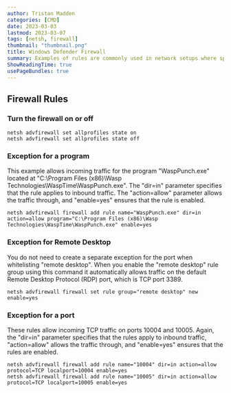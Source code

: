 ```yaml
---
author: Tristan Madden
categories: [CMD]
date: 2023-03-03
lastmod: 2023-03-07
tags: [netsh, firewall]
thumbnail: "thumbnail.png"
title: Windows Defender Firewall
summary: Examples of rules are commonly used in network setups where specific programs or ports need to be allowed through the firewall to ensure that they can communicate with other devices or software.
ShowReadingTime: true
usePageBundles: true
---
```


<h2>Firewall Rules</h2>

<h3>Turn the firewall on or off</h3>

```Shell
netsh advfirewall set allprofiles state on
netsh advfirewall set allprofiles state off
```
<h3>Exception for a program</h3>
This example allows incoming traffic for the program "WaspPunch.exe" located at "C:\Program Files (x86)\Wasp Technologies\WaspTime\WaspPunch.exe". The "dir=in" parameter specifies that the rule applies to inbound traffic. The "action=allow" parameter allows the traffic through, and "enable=yes" ensures that the rule is enabled.

```Shell
netsh advfirewall firewall add rule name="WaspPunch.exe" dir=in action=allow program="C:\Program Files (x86)\Wasp Technologies\WaspTime\WaspPunch.exe" enable=yes
```

<h3>Exception for Remote Desktop</h3>
You do not need to create a separate exception for the port when whitelisting "remote desktop". When you enable the "remote desktop" rule group using this command it automatically allows traffic on the default Remote Desktop Protocol (RDP) port, which is TCP port 3389.

```Shell
netsh advfirewall firewall set rule group="remote desktop" new enable=yes
```

<h3>Exception for a port</h3>
These rules allow incoming TCP traffic on ports 10004 and 10005. Again, the "dir=in" parameter specifies that the rules apply to inbound traffic, "action=allow" allows the traffic through, and "enable=yes" ensures that the rules are enabled.

```Shell
netsh advfirewall firewall add rule name="10004" dir=in action=allow protocol=TCP localport=10004 enable=yes
netsh advfirewall firewall add rule name="10005" dir=in action=allow protocol=TCP localport=10005 enable=yes
```
